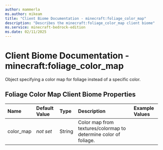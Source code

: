 ```yaml
---
author: mammerla
ms.author: mikeam
title: "Client Biome Documentation - minecraft:foliage_color_map"
description: "Describes the minecraft:foliage_color_map client biome"
ms.service: minecraft-bedrock-edition
ms.date: 02/11/2025 
---
```


# Client Biome Documentation - minecraft:foliage_color_map

Object specifying a color map for foliage instead of a specific color.


## Foliage Color Map Client Biome Properties

|Name       |Default Value |Type |Description |Example Values |
|:----------|:-------------|:----|:-----------|:------------- |
| color_map | *not set* | String | Color map from textures/colormap to determine color of foliage. |  | 